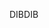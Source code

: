 <span data-ttu-id="e2877-101">DIB</span><span class="sxs-lookup"><span data-stu-id="e2877-101">DIB</span></span>
